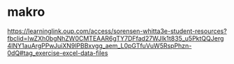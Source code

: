 # makro

https://learninglink.oup.com/access/sorensen-whitta3e-student-resources?fbclid=IwZXh0bgNhZW0CMTEAAR6gTY7DFfad27WJlk1t835_u5PktQQJerg4INY1auArgPPwJuiXN9lPBBxvgg_aem_L0pGTfuVuW5RspPhzn-0dQ#tag_exercise-excel-data-files
